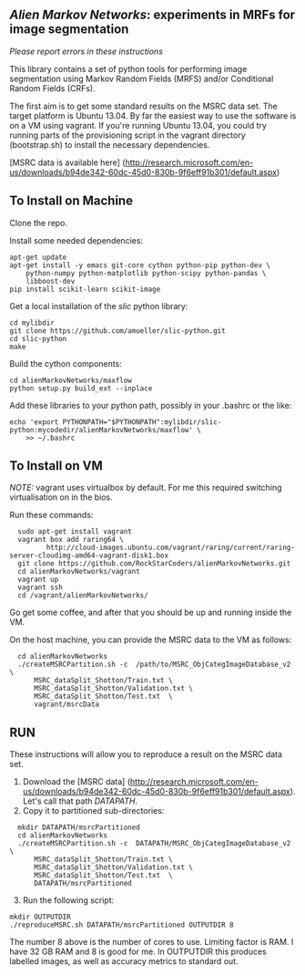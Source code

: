 *Alien Markov Networks*: experiments in MRFs for image segmentation
------------------------------------------------------------------

*Please report errors in these instructions*

This library contains a set of python tools for performing image segmentation
using Markov Random Fields (MRFS) and/or Conditional Random Fields (CRFs).

The first aim is to get some standard results on the MSRC data set.  The target
platform is Ubuntu 13.04.  By far the easiest way to use the software is on a VM
using vagrant.  If you're running Ubuntu 13.04, you could try running parts of
the provisioning script in the vagrant directory (bootstrap.sh) to install the
necessary dependencies.

[MSRC data is available here] (http://research.microsoft.com/en-us/downloads/b94de342-60dc-45d0-830b-9f6eff91b301/default.aspx)


## To Install on Machine

Clone the repo.

Install some needed dependencies:
```
apt-get update
apt-get install -y emacs git-core cython python-pip python-dev \
    python-numpy python-matplotlib python-scipy python-pandas \
    libboost-dev
pip install scikit-learn scikit-image
```

Get a local installation of the _slic_ python library:
```
cd mylibdir
git clone https://github.com/amueller/slic-python.git
cd slic-python
make
```

Build the cython components:
```
cd alienMarkovNetworks/maxflow
python setup.py build_ext --inplace
```

Add these libraries to your python path, possibly in your .bashrc or the like:
```
echo 'export PYTHONPATH="$PYTHONPATH":mylibdir/slic-python:mycodedir/alienMarkovNetworks/maxflow' \
    >> ~/.bashrc
```


## To Install on VM

*NOTE:* vagrant uses virtualbox by default.  For me this required switching
virtualisation on in the bios.

Run these commands:
```
  sudo apt-get install vagrant
  vagrant box add raring64 \
         http://cloud-images.ubuntu.com/vagrant/raring/current/raring-server-cloudimg-amd64-vagrant-disk1.box
  git clone https://github.com/RockStarCoders/alienMarkovNetworks.git
  cd alienMarkovNetworks/vagrant
  vagrant up
  vagrant ssh
  cd /vagrant/alienMarkovNetworks/
```
Go get some coffee, and after that you should be up and running inside the VM.

On the host machine, you can provide the MSRC data to the VM as follows:
```
  cd alienMarkovNetworks
  ./createMSRCPartition.sh -c  /path/to/MSRC_ObjCategImageDatabase_v2 \
      MSRC_dataSplit_Shotton/Train.txt \
      MSRC_dataSplit_Shotton/Validation.txt \
      MSRC_dataSplit_Shotton/Test.txt  \
      vagrant/msrcData
```


## RUN

These instructions will allow you to reproduce a result on the MSRC data set.

1. Download the [MSRC data] (http://research.microsoft.com/en-us/downloads/b94de342-60dc-45d0-830b-9f6eff91b301/default.aspx).  Let's call that path _DATAPATH_.
2. Copy it to partitioned sub-directories:
```
  mkdir DATAPATH/msrcPartitioned
  cd alienMarkovNetworks
  ./createMSRCPartition.sh -c  DATAPATH/MSRC_ObjCategImageDatabase_v2 \
      MSRC_dataSplit_Shotton/Train.txt \
      MSRC_dataSplit_Shotton/Validation.txt \
      MSRC_dataSplit_Shotton/Test.txt  \
      DATAPATH/msrcPartitioned
```
3. Run the following script:
```
mkdir OUTPUTDIR
./reproduceMSRC.sh DATAPATH/msrcPartitioned OUTPUTDIR 8
```
The number 8 above is the number of cores to use.  Limiting factor is RAM. I
have 32 GB RAM and 8 is good for me.  In OUTPUTDIR this produces labelled 
images, as well as accuracy metrics to standard out.

